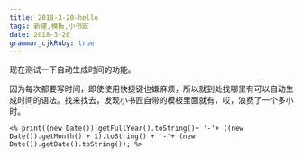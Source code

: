 ```yaml
---
title: 2018-3-20-hello
tags: 新建,模板,小书匠
date: 2018-3-20
grammar_cjkRuby: true
---
```



现在测试一下自动生成时间的功能。

因为每次都要写时间，即使使用快捷键也嫌麻烦，所以就到处找哪里有可以自动生成时间的语法。找来找去，发现小书匠自带的模板里面就有，哎，浪费了一个多小时。

``` stylus
<% print((new Date()).getFullYear().toString()+ '-'+ ((new Date()).getMonth() + 1).toString() + '-'+ (new Date()).getDate().toString()); %>
```


